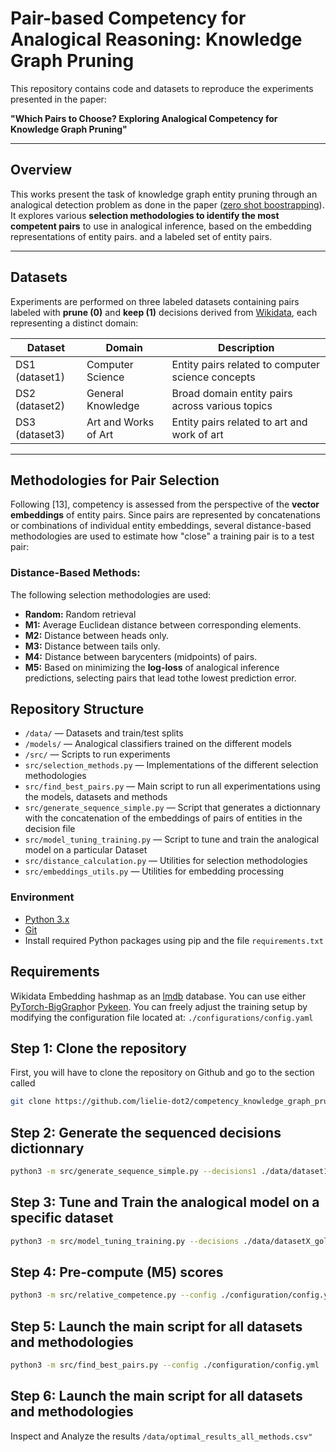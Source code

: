 # Pair-based Competency for Analogical Reasoning: Knowledge Graph Pruning

This repository contains code and datasets to reproduce the experiments presented in the paper:

**"Which Pairs to Choose? Exploring Analogical Competency for Knowledge Graph Pruning"**

---

## Overview
This works present the task of knowledge graph entity pruning through an analogical detection problem as done in the paper ([zero shot boostrapping](https://arxiv.org/pdf/2306.16296)). It explores various ****selection methodologies to identify the most competent pairs**** to use in analogical inference, based on the embedding representations of entity pairs. and a labeled set of entity pairs.

---
## Datasets

Experiments are performed on three labeled datasets containing pairs labeled with **prune (0)** and **keep (1)** decisions derived from [Wikidata](https://www.wikidata.org/wiki/Wikidata:Main_Page), each representing a distinct domain:

| Dataset | Domain | Description |
| --- | --- | --- |
| DS1 (dataset1) | Computer Science | Entity pairs related to computer science concepts |
| DS2 (dataset2) | General Knowledge | Broad domain entity pairs across various topics |
| DS3 (dataset3) | Art and Works of Art | Entity pairs related to art and work of art |
---

## Methodologies for Pair Selection

Following [13], competency is assessed from the perspective of the **vector embeddings** of entity pairs. Since pairs are represented by concatenations or combinations of individual entity embeddings, several distance-based methodologies are used to estimate how "close" a training pair is to a test pair:

### Distance-Based Methods:

The following selection methodologies are used:

- **Random:** Random retrieval
- **M1:** Average Euclidean distance between corresponding elements.
- **M2:** Distance between heads only.
- **M3:** Distance between tails only.
- **M4:** Distance between barycenters (midpoints) of pairs.
- **M5:** Based on minimizing the **log-loss** of analogical inference predictions, selecting pairs that lead tothe lowest prediction error. 

## Repository Structure
- `/data/` — Datasets and train/test splits
- `/models/` — Analogical classifiers trained on the different models
- `/src/` — Scripts to run experiments
- `src/selection_methods.py` — Implementations of the different selection methodologies
- `src/find_best_pairs.py` — Main script to run all experimentations using the models, datasets and methods
- `src/generate_sequence_simple.py` —  Script that generates a dictionnary with the concatenation of the embeddings of pairs of entities in the decision file
- `src/model_tuning_training.py` — Script to tune and train the analogical model on a particular Dataset
- `src/distance_calculation.py` — Utilities for selection methodologies
- `src/embeddings_utils.py` — Utilities for embedding processing

### Environment
- [Python 3.x](https://www.python.org/downloads/)
- [Git](https://git-scm.com/)
- Install required Python packages using pip and the file `requirements.txt` 

## Requirements
 Wikidata Embedding hashmap as an [lmdb](https://lmdb.readthedocs.io/en/release/) database. You can use either [PyTorch-BigGraph](https://torchbiggraph.readthedocs.io/en/latest/)or [Pykeen](https://pykeen.readthedocs.io/en/stable/api/pykeen.pipeline.pipeline.html#pykeen.pipeline.pipeline). You can freely adjust the training setup by modifying the configuration file located at: `./configurations/config.yaml` 

## Step 1: Clone the repository   
First, you will have to clone the repository on Github and go to the section called 
```bash
git clone https://github.com/lielie-dot2/competency_knowledge_graph_pruning.git
```
## Step 2: Generate the sequenced decisions dictionnary
```bash
python3 -m src/generate_sequence_simple.py --decisions1 ./data/dataset1_gold_decisions.csv --decisions2 ./data/dataset2_gold_decisions.csv --decisions3 ./data/dataset3_gold_decisions.csv --output ./data/sequenced_simple.pkl --embeddings path/to/your/embedding/hashmap/database
```
## Step 3: Tune and Train the analogical model on a specific dataset
```bash
python3 -m src/model_tuning_training.py --decisions ./data/datasetX_gold_decisions.csv --model ./model/model_datasetX.h5 --embeddings path/to/your/embedding/hashmap/database --sequenced-decisions ./data/sequenced_simple.pkl
```
## Step 4: Pre-compute (M5) scores
```bash
python3 -m src/relative_competence.py --config ./configuration/config.yml
```
## Step 5: Launch the main script for all datasets and methodologies
```bash
python3 -m src/find_best_pairs.py --config ./configuration/config.yml
```
## Step 6: Launch the main script for all datasets and methodologies

Inspect and Analyze the results `/data/optimal_results_all_methods.csv"`
